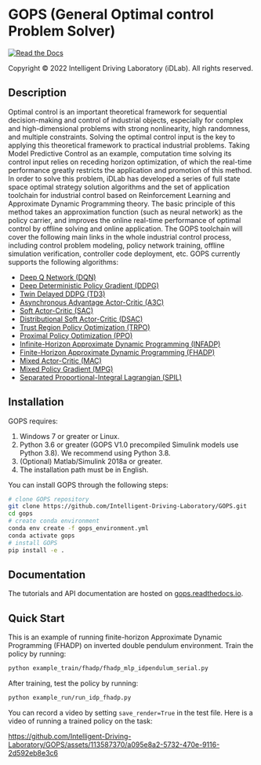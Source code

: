 # GOPS (General Optimal control Problem Solver)

[![Read the Docs](https://img.shields.io/readthedocs/gops)](https://gops.readthedocs.io/en/latest/)

Copyright © 2022 Intelligent Driving Laboratory (iDLab). All rights reserved.

## Description
Optimal control is an important theoretical framework for sequential decision-making and control of industrial objects, especially for complex and high-dimensional problems with strong nonlinearity, high randomness, and multiple constraints.
Solving the optimal control input is the key to applying this theoretical framework to practical industrial problems.
Taking Model Predictive Control as an example, computation time solving its control input relies on receding horizon optimization, of which the real-time performance greatly restricts the application and promotion of this method.
In order to solve this problem, iDLab has developed a series of full state space optimal strategy solution algorithms and the set of application toolchain for industrial control based on Reinforcement Learning and Approximate Dynamic Programming theory.
The basic principle of this method takes an approximation function (such as neural network) as the policy carrier, and improves the online real-time performance of optimal control by offline solving and online application.
The GOPS toolchain will cover the following main links in the whole industrial control process, including control problem modeling, policy network training, offline simulation verification, controller code deployment, etc.
GOPS currently supports the following algorithms:
- [Deep Q Network (DQN)](https://arxiv.org/abs/1312.5602)
- [Deep Deterministic Policy Gradient (DDPG)](https://arxiv.org/abs/1509.02971)
- [Twin Delayed DDPG (TD3)](https://arxiv.org/abs/1802.09477)
- [Asynchronous Advantage Actor-Critic (A3C)](https://arxiv.org/abs/1602.01783)
- [Soft Actor-Critic (SAC)](https://arxiv.org/abs/1801.01290)
- [Distributional Soft Actor-Critic (DSAC)](https://arxiv.org/abs/2001.02811)
- [Trust Region Policy Optimization (TRPO)](https://arxiv.org/abs/1502.05477)
- [Proximal Policy Optimization (PPO)](https://arxiv.org/abs/1707.06347)
- [Infinite-Horizon Approximate Dynamic Programming (INFADP)](https://link.springer.com/book/10.1007/978-981-19-7784-8)
- [Finite-Horizon Approximate Dynamic Programming (FHADP)](https://link.springer.com/book/10.1007/978-981-19-7784-8)
- [Mixed Actor-Critic (MAC)](https://ieeexplore.ieee.org/document/9268413)
- [Mixed Policy Gradient (MPG)](https://arxiv.org/abs/2102.11513)
- [Separated Proportional-Integral Lagrangian (SPIL)](https://arxiv.org/abs/2102.08539)

## Installation
GOPS requires:
1. Windows 7 or greater or Linux.
2. Python 3.6 or greater (GOPS V1.0 precompiled Simulink models use Python 3.8). We recommend using Python 3.8.
3. (Optional) Matlab/Simulink 2018a or greater.
4. The installation path must be in English.

You can install GOPS through the following steps:
```bash
# clone GOPS repository
git clone https://github.com/Intelligent-Driving-Laboratory/GOPS.git
cd gops
# create conda environment
conda env create -f gops_environment.yml
conda activate gops
# install GOPS
pip install -e .
```

## Documentation
The tutorials and API documentation are hosted on [gops.readthedocs.io](https://gops.readthedocs.io/en/latest/).

## Quick Start
This is an example of running finite-horizon Approximate Dynamic Programming (FHADP) on inverted double pendulum environment. 
Train the policy by running:
```bash
python example_train/fhadp/fhadp_mlp_idpendulum_serial.py
```
After training, test the policy by running:
```bash
python example_run/run_idp_fhadp.py
```
You can record a video by setting `save_render=True` in the test file. Here is a video of running a trained policy on the task:

https://github.com/Intelligent-Driving-Laboratory/GOPS/assets/113587370/a095e8a2-5732-470e-9116-2d592eb8e3c6
